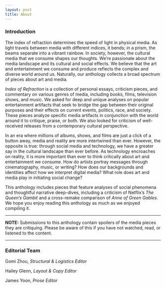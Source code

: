 ```yaml
---
layout: post
title: About
---
```


### Introduction ###

The index of refraction determines the speed of light in physical media. As light travels between media with different indices, it bends; in a prism, the beams separate into a vibrant rainbow. In society, however, the cultural media that we consume shapes our thoughts. We’re passionate about the media landscape and its cultural and social effects. We believe that the art and entertainment we consume and produce reflects the complex and diverse world around us. Naturally, our anthology collects a broad spectrum of pieces about art and media.



_Index of Refraction_ is a collection of personal essays, criticism pieces, and commentary on various genres of media, including books, films, television shows, and music. We asked for deep and unique analyses on popular entertainment artifacts that seek to bridge the gap between their original purposes and their effects on current events, politics, race, and society. These pieces analyze specific media artifacts in conjunction with the world around it to critique, praise, or both. We also looked for criticism of well-received releases from a contemporary cultural perspective.



In an era where millions of albums, shows, and films are just a click of a button away, media and reality are more intertwined than ever. However, the opposite is true: through social media and technology, we have a greater say in the cultural landscape than ever before. As technology encroaches on reality, it is more important than ever to think critically about art and entertainment we consume. How do artists portray messages through cinematography, music, or writing? How does our backgrounds and identities affect how we interpret digital media? What role does art and media play in initiating social change? 



This anthology includes pieces that feature analyses of social phenomena and thoughtful narrative deep-dives, including a criticism of Netflix’s _The Queen’s Gambit_ and a cross-remake comparison of _Anne of Green Gables_. We hope you enjoy reading this anthology as much as we enjoyed compiling it.

----

**NOTE:** Submissions to this anthology contain spoilers of the media pieces they are critiquing. Please be aware of this if you have not watched, read, or listened to the content.

----

### Editorial Team ###

Gomi Zhou, _Structural & Logistics Editor_

Hailey Glenn, _Layout & Copy Editor_

James Yoon, _Prose Editor_
